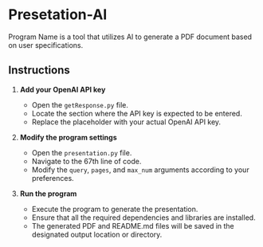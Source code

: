# Presetation-AI

Program Name is a tool that utilizes AI to generate a PDF document based on user specifications.

## Instructions

1. **Add your OpenAI API key**
   - Open the `getResponse.py` file.
   - Locate the section where the API key is expected to be entered.
   - Replace the placeholder with your actual OpenAI API key.

2. **Modify the program settings**
   - Open the `presentation.py` file.
   - Navigate to the 67th line of code.
   - Modify the `query`, `pages`, and `max_num` arguments according to your preferences.

3. **Run the program**
   - Execute the program to generate the presentation.
   - Ensure that all the required dependencies and libraries are installed.
   - The generated PDF and README.md files will be saved in the designated output location or directory.
